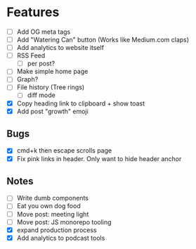 # Features

- [ ] Add OG meta tags
- [ ] Add "Watering Can" button (Works like Medium.com claps)
- [ ] Add analytics to website itself
- [ ] RSS Feed
  - [ ]  per post?
- [ ] Make simple home page
- [ ] Graph?
- [ ] File history (Tree rings)
  - [ ]  diff mode
- [x] Copy heading link to clipboard + show toast
- [x] Add post "growth" emoji

## Bugs

- [x] cmd+k then escape scrolls page
- [x] Fix pink links in header. Only want to hide header anchor

## Notes

- [ ] Write dumb components
- [ ] Eat you own dog food
- [ ] Move post: meeting light
- [ ] Move post: JS monorepo tooling
- [x] expand production process
- [x] Add analytics to podcast tools

